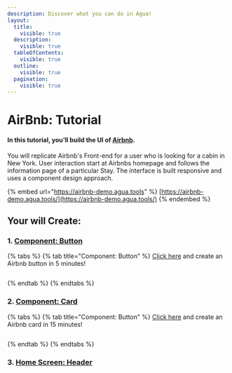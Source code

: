 ```yaml
---
description: Discover what you can do in Agua!
layout:
  title:
    visible: true
  description:
    visible: true
  tableOfContents:
    visible: true
  outline:
    visible: true
  pagination:
    visible: true
---
```


# AirBnb: Tutorial

#### In this tutorial, **you’ll build the UI of**  [**Airbnb**](https://www.airbnb.com/)**.**&#x20;

You will replicate Airbnb's Front-end for a user who is looking for a cabin in New York. User interaction start at Airbnbs homepage and follows the information page of a particular Stay. The interface is built responsive and uses a component design approach.



{% embed url="https://airbnb-demo.agua.tools" %}
[https://airbnb-demo.agua.tools/](https://airbnb-demo.agua.tools/)
{% endembed %}



## Your will Create:

### 1. [Component: Button](component-button.md)

{% tabs %}
{% tab title="Component: Button" %}
[Click here](component-button.md) and create an Airbnb button in 5 minutes!

<div data-full-width="false">

<figure><img src="../../.gitbook/assets/Screenshot 2024-02-12 at 9.53.48 AM.png" alt=""><figcaption></figcaption></figure>

</div>
{% endtab %}
{% endtabs %}





### 2. [Component: Card](component-card/)

{% tabs %}
{% tab title="Component: Button" %}
[Click here](component-card/) and create an Airbnb card in 15 minutes!

<div data-full-width="false">

<figure><img src="../../.gitbook/assets/Screenshot 2024-02-12 at 9.52.33 AM.png" alt=""><figcaption></figcaption></figure>

</div>
{% endtab %}
{% endtabs %}





### 3. [Home Screen: Header](home-screen.md)

###

